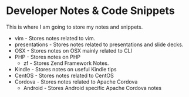 # Developer Notes & Code Snippets

This is where I am going to store my notes and snippets.

* vim - Stores notes related to vim.
* presentations - Stores notes related to presentations and slide decks.
* OSX - Stores notes on OSX mainly related to CLI
* PHP - Stores notes on PHP
    * zf - Stores Zend Framework Notes.
* Kindle - Stores notes on useful Kindle tips
* CentOS - Stores notes related to CentOS
* Cordova - Stores notes related to Apache Cordova
    * Android - Stores Android specific Apache Cordova notes
